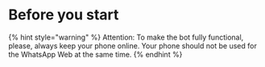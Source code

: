 # Before you start

{% hint style="warning" %}
Attention: To make the bot fully functional, please, always keep your phone online. Your phone should not be used for the WhatsApp Web at the same time.
{% endhint %}


